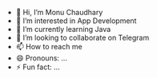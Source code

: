 - 👋 Hi, I’m Monu Chaudhary
- 👀 I’m interested in App Development
- 🌱 I’m currently learning Java
- 💞️ I’m looking to collaborate on Telegram
- 📫 How to reach me 
- 😄 Pronouns: ...
- ⚡ Fun fact: ...

<!---
Monu766/Monu766 is a ✨ special ✨ repository because its `README.md` (this file) appears on your GitHub profile.
You can click the Preview link to take a look at your changes.
--->
